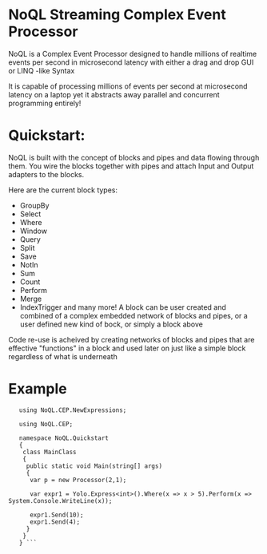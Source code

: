 # NoQL Streaming Complex Event Processor
NoQL is a Complex Event Processor designed to handle millions of realtime events per second in microsecond latency with either a drag and drop GUI or LINQ -like Syntax

It is capable of processing millions of events per second at microsecond latency on a laptop yet it abstracts away parallel and concurrent programming entirely!


# Quickstart:
NoQL is built with the concept of blocks and pipes and data flowing through them. You wire the blocks together with pipes and attach Input and Output adapters to the blocks.

Here are the current block types:
 - GroupBy
 - Select
 - Where
 - Window
 - Query 
 - Split
 - Save
 - NotIn
 - Sum
 - Count
 - Perform
 - Merge
 - IndexTrigger
 and many more!
A block can be user created and combined of a complex embedded network of blocks and pipes, or a user defined new kind of bock, or simply a block above

Code re-use is acheived by creating networks of blocks and pipes that are effective "functions" in a block and used later on just like a simple block regardless of what is underneath

# Example
```   using System;
   using NoQL.CEP.NewExpressions;

   using NoQL.CEP;

   namespace NoQL.Quickstart
   {
    class MainClass
    {
     public static void Main(string[] args)
     {
      var p = new Processor(2,1);
      
      var expr1 = Yolo.Express<int>().Where(x => x > 5).Perform(x => System.Console.WriteLine(x));

      expr1.Send(10);
      expr1.Send(4);
     }
    }
   } ```

